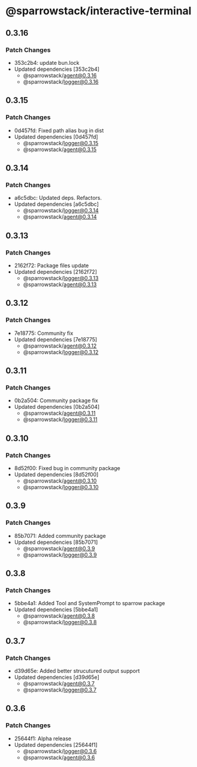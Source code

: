 # @sparrowstack/interactive-terminal

## 0.3.16

### Patch Changes

- 353c2b4: update bun.lock
- Updated dependencies [353c2b4]
    - @sparrowstack/agent@0.3.16
    - @sparrowstack/logger@0.3.16

## 0.3.15

### Patch Changes

- 0d457fd: Fixed path alias bug in dist
- Updated dependencies [0d457fd]
    - @sparrowstack/logger@0.3.15
    - @sparrowstack/agent@0.3.15

## 0.3.14

### Patch Changes

- a6c5dbc: Updated deps. Refactors.
- Updated dependencies [a6c5dbc]
    - @sparrowstack/logger@0.3.14
    - @sparrowstack/agent@0.3.14

## 0.3.13

### Patch Changes

- 2162f72: Package files update
- Updated dependencies [2162f72]
    - @sparrowstack/logger@0.3.13
    - @sparrowstack/agent@0.3.13

## 0.3.12

### Patch Changes

- 7e18775: Community fix
- Updated dependencies [7e18775]
    - @sparrowstack/agent@0.3.12
    - @sparrowstack/logger@0.3.12

## 0.3.11

### Patch Changes

- 0b2a504: Community package fix
- Updated dependencies [0b2a504]
    - @sparrowstack/agent@0.3.11
    - @sparrowstack/logger@0.3.11

## 0.3.10

### Patch Changes

- 8d52f00: Fixed bug in community package
- Updated dependencies [8d52f00]
    - @sparrowstack/agent@0.3.10
    - @sparrowstack/logger@0.3.10

## 0.3.9

### Patch Changes

- 85b7071: Added community package
- Updated dependencies [85b7071]
    - @sparrowstack/agent@0.3.9
    - @sparrowstack/logger@0.3.9

## 0.3.8

### Patch Changes

- 5bbe4a1: Added Tool and SystemPrompt to sparrow package
- Updated dependencies [5bbe4a1]
    - @sparrowstack/agent@0.3.8
    - @sparrowstack/logger@0.3.8

## 0.3.7

### Patch Changes

- d39d65e: Added better strucutured output support
- Updated dependencies [d39d65e]
    - @sparrowstack/agent@0.3.7
    - @sparrowstack/logger@0.3.7

## 0.3.6

### Patch Changes

- 25644f1: Alpha release
- Updated dependencies [25644f1]
    - @sparrowstack/logger@0.3.6
    - @sparrowstack/agent@0.3.6
